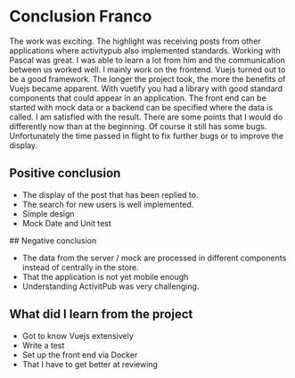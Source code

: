 # Conclusion Franco

The work was exciting. The highlight was receiving posts from other applications where activitypub also implemented standards. Working with Pascal was great. I was able to learn a lot from him and the communication between us worked well.
I mainly work on the frontend. Vuejs turned out to be a good framework. The longer the project took, the more the benefits of Vuejs became apparent. With vuetify you had a library with good standard components that could appear in an application. The front end can be started with mock data or a backend can be specified where the data is called.
I am satisfied with the result. There are some points that I would do differently now than at the beginning. Of course it still has some bugs. Unfortunately the time passed in flight to fix further bugs or to improve the display.

## Positive conclusion

- The display of the post that has been replied to.
- The search for new users is well implemented.
- Simple design
- Mock Date and Unit test

## Negative conclusion

- The data from the server / mock are processed in different components instead of centrally in the store.
- That the application is not yet mobile enough
- Understanding ActivitPub was very challenging.

## What did I learn from the project

- Got to know Vuejs extensively
- Write a test
- Set up the front end via Docker
- That I have to get better at reviewing
